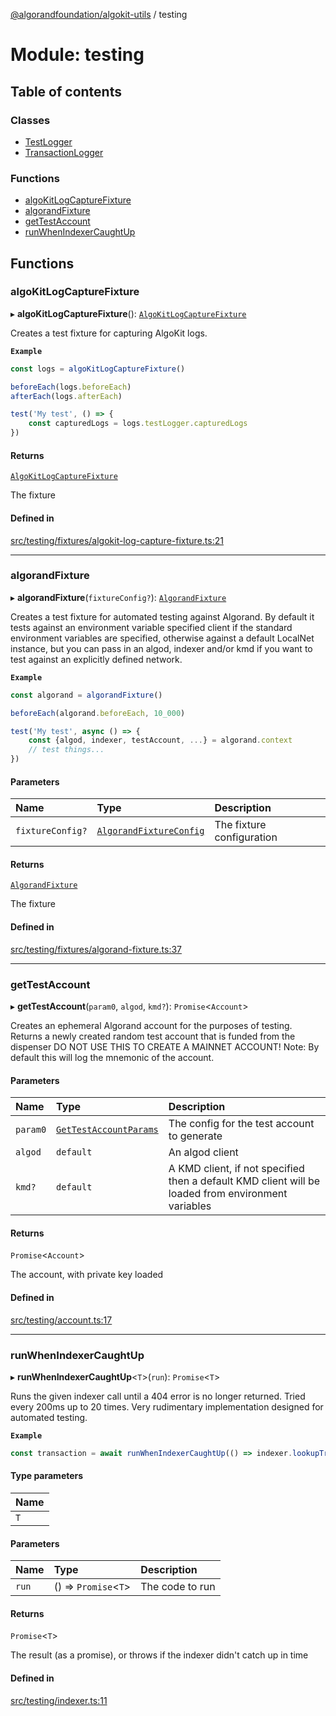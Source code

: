 [@algorandfoundation/algokit-utils](../README.md) / testing

# Module: testing

## Table of contents

### Classes

- [TestLogger](../classes/testing.TestLogger.md)
- [TransactionLogger](../classes/testing.TransactionLogger.md)

### Functions

- [algoKitLogCaptureFixture](testing.md#algokitlogcapturefixture)
- [algorandFixture](testing.md#algorandfixture)
- [getTestAccount](testing.md#gettestaccount)
- [runWhenIndexerCaughtUp](testing.md#runwhenindexercaughtup)

## Functions

### algoKitLogCaptureFixture

▸ **algoKitLogCaptureFixture**(): [`AlgoKitLogCaptureFixture`](../interfaces/types_testing.AlgoKitLogCaptureFixture.md)

Creates a test fixture for capturing AlgoKit logs.

**`Example`**

```typescript
const logs = algoKitLogCaptureFixture()

beforeEach(logs.beforeEach)
afterEach(logs.afterEach)

test('My test', () => {
    const capturedLogs = logs.testLogger.capturedLogs
})
```

#### Returns

[`AlgoKitLogCaptureFixture`](../interfaces/types_testing.AlgoKitLogCaptureFixture.md)

The fixture

#### Defined in

[src/testing/fixtures/algokit-log-capture-fixture.ts:21](https://github.com/algorandfoundation/algokit-utils-ts/blob/main/src/testing/fixtures/algokit-log-capture-fixture.ts#L21)

___

### algorandFixture

▸ **algorandFixture**(`fixtureConfig?`): [`AlgorandFixture`](../interfaces/types_testing.AlgorandFixture.md)

Creates a test fixture for automated testing against Algorand.
By default it tests against an environment variable specified client
 if the standard environment variables are specified, otherwise against
 a default LocalNet instance, but you can pass in an algod, indexer
 and/or kmd if you want to test against an explicitly defined network.

**`Example`**

```typescript
const algorand = algorandFixture()

beforeEach(algorand.beforeEach, 10_000)

test('My test', async () => {
    const {algod, indexer, testAccount, ...} = algorand.context
    // test things...
})
```

#### Parameters

| Name | Type | Description |
| :------ | :------ | :------ |
| `fixtureConfig?` | [`AlgorandFixtureConfig`](../interfaces/types_testing.AlgorandFixtureConfig.md) | The fixture configuration |

#### Returns

[`AlgorandFixture`](../interfaces/types_testing.AlgorandFixture.md)

The fixture

#### Defined in

[src/testing/fixtures/algorand-fixture.ts:37](https://github.com/algorandfoundation/algokit-utils-ts/blob/main/src/testing/fixtures/algorand-fixture.ts#L37)

___

### getTestAccount

▸ **getTestAccount**(`param0`, `algod`, `kmd?`): `Promise`<`Account`\>

Creates an ephemeral Algorand account for the purposes of testing.
Returns a newly created random test account that is funded from the dispenser
DO NOT USE THIS TO CREATE A MAINNET ACCOUNT!
Note: By default this will log the mnemonic of the account.

#### Parameters

| Name | Type | Description |
| :------ | :------ | :------ |
| `param0` | [`GetTestAccountParams`](../interfaces/types_testing.GetTestAccountParams.md) | The config for the test account to generate |
| `algod` | `default` | An algod client |
| `kmd?` | `default` | A KMD client, if not specified then a default KMD client will be loaded from environment variables |

#### Returns

`Promise`<`Account`\>

The account, with private key loaded

#### Defined in

[src/testing/account.ts:17](https://github.com/algorandfoundation/algokit-utils-ts/blob/main/src/testing/account.ts#L17)

___

### runWhenIndexerCaughtUp

▸ **runWhenIndexerCaughtUp**<`T`\>(`run`): `Promise`<`T`\>

Runs the given indexer call until a 404 error is no longer returned.
Tried every 200ms up to 20 times.
Very rudimentary implementation designed for automated testing.

**`Example`**

```typescript
const transaction = await runWhenIndexerCaughtUp(() => indexer.lookupTransactionByID(txnId).do())
```

#### Type parameters

| Name |
| :------ |
| `T` |

#### Parameters

| Name | Type | Description |
| :------ | :------ | :------ |
| `run` | () => `Promise`<`T`\> | The code to run |

#### Returns

`Promise`<`T`\>

The result (as a promise), or throws if the indexer didn't catch up in time

#### Defined in

[src/testing/indexer.ts:11](https://github.com/algorandfoundation/algokit-utils-ts/blob/main/src/testing/indexer.ts#L11)
